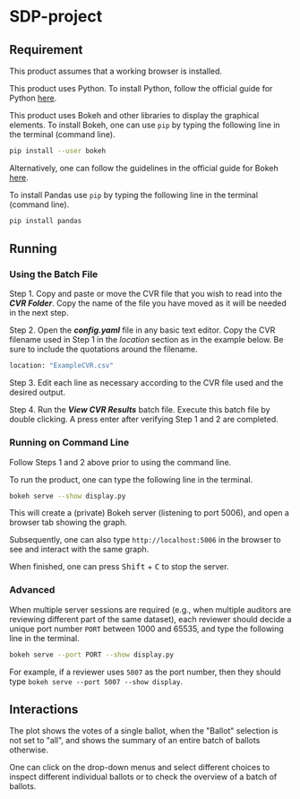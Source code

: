 # SDP-project

## Requirement

This product assumes that a working browser is installed.

This product uses Python. To install Python, follow the official guide for Python
[here](https://www.python.org/downloads/).

This product uses Bokeh and other libraries to display the graphical elements. To install Bokeh, one can use `pip` by
typing the following line in the terminal (command line).

```bash
pip install --user bokeh
```

Alternatively, one can follow the guidelines in the official guide for Bokeh
[here](https://docs.bokeh.org/en/latest/docs/user_guide/quickstart.html#userguide-quickstart-install).

To install Pandas use `pip` by typing the following line in the terminal (command line).

```bash
pip install pandas
```

## Running

### Using the Batch File

Step 1. Copy and paste or move the CVR file that you wish to read into the **_CVR Folder_**.
        Copy the name of the file you have moved as it will be needed in the next step.
        
Step 2. Open the **_config.yaml_** file in any basic text editor.
        Copy the CVR filename used in Step 1 in the _location_ section as in the example below.
        Be sure to include the quotations around the filename.
        
```bash        
location: "ExampleCVR.csv"
```

Step 3. Edit each line as necessary according to the CVR file used and the desired output.
        
Step 4. Run the **_View CVR Results_** batch file.
        Execute this batch file by double clicking.
        A press enter after verifying Step 1 and 2 are completed.


### Running on Command Line

Follow Steps 1 and 2 above prior to using the command line.

To run the product, one can type the following line in the terminal.

```bash
bokeh serve --show display.py
```

This will create a (private) Bokeh server (listening to port 5006), and open a browser tab showing
the graph.

Subsequently, one can also type `http://localhost:5006` in the browser to see and interact with
the same graph.

When finished, one can press <kbd>Shift</kbd> + <kbd>C</kbd> to stop the server.

### Advanced

When multiple server sessions are required (e.g., when multiple auditors are reviewing different
part of the same dataset), each reviewer should decide a unique port number `PORT` between 1000
and 65535, and type the following line in the terminal.

```bash
bokeh serve --port PORT --show display.py
```

For example, if a reviewer uses `5007` as the port number, then they should type `bokeh serve
--port 5007 --show display`.

## Interactions

The plot shows the votes of a single ballot, when the "Ballot" selection is not set to "all", and
shows the summary of an entire batch of ballots otherwise.

One can click on the drop-down menus and select different choices to inspect different individual
ballots or to check the overview of a batch of ballots.

